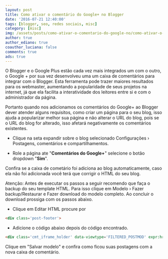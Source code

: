```yaml
---
layout: post
title: Como ativar o comentário do Google+ no Blogger
date: '2016-07-21 12:40:00'
tags: [blogger, seo, redes sociais, misc]
category: [misc]
img: /assets/posts/como-ativar-o-comentario-do-google-no/como-ativar-o-comentario-do-google-no.jpg
author: true
author_ediano: true
coauthor_luciana: false
comments: true
ads: true
---
```


O Blogger e o Google Plus estão cada vez mais integrados um com o outro, o Google + por sua vez desenvolveu uma um caixa de comentários para integrar com o Blogger. Esta ferramenta pode trazer maiores resultados para os webmaster, aumentando a popularidade de seus projetos na internet, já que ela facilita a interatividade dos leitores entre si e com o administrador da página.

Portanto quando nos adicionamos os comentários do Google+ ao Blogger dever atender alguns requisitos, como criar um página para o seu blog, isso ajuda a popularizar melhor sua página e não alterar o URL do blog, pois se o URL do blog for alterado, isso afetará negativamente os comentários existentes.

* Clique na seta expandir sobre o blog selecionado Configurações › Postagens, comentários e compartilhamentos.

* Role a página ate "**Comentários do Google+**" selecione o botão dropdown "**Sim**".

Confira se a caixa de cometário foi adiciona ao blog automaticamente, caso ela não foi adicionada você terá que corrigir o HTML do seu blog.

Atenção: Antes de executar os passos a seguir recomendo que faça o backup do seu template HTML. Para isso clique em Modelo › Fazer backup/Restaurar e Fazer download do modelo completo. Ao concluir o download prossiga com os passos abaixo.

* Clique em Editar HTML procure por

```html
<div class='post-footer'>
```

* Adicione o código abaixo depois do código encontrado.

```html
<div class='cmt_iframe_holder' data-viewtype='FILTERED_POSTMOD' expr:href='data:blog.canonicalUrl'/>
```

Clique em "Salvar modelo" e confira como ficou suas postagens com a nova caixa de comentário.